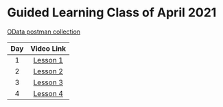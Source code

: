 # Guided Learning Class of April 2021

[OData postman collection][postman]


|Day|Video Link|
|:--:|:--:|
|1|[Lesson 1][d1v]|
|2|[Lesson 2][d2v]|
|3|[Lesson 3][d3v]|
|4|[Lesson 4][d4v]|
<!--
|5|[Lesson 1][d1v]|
|6|[Lesson 1][d1v]|
|7|[Lesson 1][d1v]|
|8|[Lesson 1][d1v]|
  -->




<!-- Named Links -->

[d1v]:https://creatio-global.zoom.us/rec/play/Jhp36linrUbaHS-a16qt6qzXVOaHlB-vZM_9DsgmiJuCSkgBEd9gqJhvOyHVXCFJj6kXFV-V0QnmIEq7.15hbAT18evgyXlCc
[d2v]:https://creatio-global.zoom.us/rec/share/7g-FgKvEhMv6FohnGnd8thrxBgt8zTE7Xq-qkvtfmC_v5Cjt1reWwMKlZO1iL_GG.iUCBlrvgmJ3drctS
[d3v]:https://creatio-global.zoom.us/rec/share/TOp4Fy9sP_N6RnsFZcfBs2yPA-MxWArX9-8XoGeVNHi_j_vxSigvsIyuwyuRsf3i.NEXFQO0s4bTeenz5?startTime=1619100018000
[d4v]:https://creatio-global.zoom.us/rec/share/8KD1u-3wYiI0OrDBaFRsfS5kiaOCzQrCUzn11OxADpE38i99K0GsveNJIHoAsRQV.TynUjxZ5NEYx1Wy0


<!-- Articles -->
[postman]: https://documenter.getpostman.com/view/10204500/SztHX5Qb?version=latest#836ee1e5-df3d-49b6-ab4f-cb4f829ba65d
